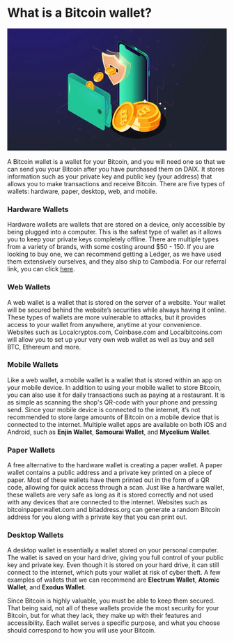 # What is a Bitcoin wallet?

![bitcoin with smartphone and wallet image](./btc-wallet.webp)

A Bitcoin wallet is a wallet for your Bitcoin, and you will need one so that we can send you your Bitcoin after you have purchased them on DAIX. It stores information such as your private key and public key (your address) that allows you to make transactions and receive Bitcoin. There are five types of wallets: hardware, paper, desktop, web, and mobile.

### Hardware Wallets

Hardware wallets are wallets that are stored on a device, only accessible by being plugged into a computer. This is the safest type of wallet as it allows you to keep your private keys completely offline. There are multiple types from a variety of brands, with some costing around \$50 - 150. If you are looking to buy one, we can recommend getting a Ledger, as we have used them extensively ourselves, and they also ship to Cambodia. For our referral link, you can click <a href="https://shop.ledger.com/pages/ledger-nano-x?r=15966d90a8e2" target="_blank">here</a>.

### Web Wallets

A web wallet is a wallet that is stored on the server of a website. Your wallet will be secured behind the website’s securities while always having it online. These types of wallets are more vulnerable to attacks, but it provides access to your wallet from anywhere, anytime at your convenience. Websites such as Localcryptos.com, Coinbase.com and Localbitcoins.com will allow you to set up your very own web wallet as well as buy and sell BTC, Ethereum and more.

### Mobile Wallets

Like a web wallet, a mobile wallet is a wallet that is stored within an app on your mobile device. In addition to using your mobile wallet to store Bitcoin, you can also use it for daily transactions such as paying at a restaurant. It is as simple as scanning the shop's QR-code with your phone and pressing send. Since your mobile device is connected to the internet, it’s not recommended to store large amounts of Bitcoin on a mobile device that is connected to the internet. Multiple wallet apps are available on both iOS and Android, such as **Enjin Wallet**, **Samourai Wallet**, and **Mycelium Wallet**.

### Paper Wallets

A free alternative to the hardware wallet is creating a paper wallet. A paper wallet contains a public address and a private key printed on a piece of paper. Most of these wallets have them printed out in the form of a QR code, allowing for quick access through a scan. Just like a hardware wallet, these wallets are very safe as long as it is stored correctly and not used with any devices that are connected to the internet. Websites such as bitcoinpaperwallet.com and bitaddress.org can generate a random Bitcoin address for you along with a private key that you can print out.

### Desktop Wallets

A desktop wallet is essentially a wallet stored on your personal computer. The wallet is saved on your hard drive, giving you full control of your public key and private key. Even though it is stored on your hard drive, it can still connect to the internet, which puts your wallet at risk of cyber theft. A few examples of wallets that we can recommend are **Electrum Wallet**, **Atomic Wallet**, and **Exodus Wallet**.

Since Bitcoin is highly valuable, you must be able to keep them secured. That being said, not all of these wallets provide the most security for your Bitcoin, but for what they lack, they make up with their features and accessibility. Each wallet serves a specific purpose, and what you choose should correspond to how you will use your Bitcoin.
